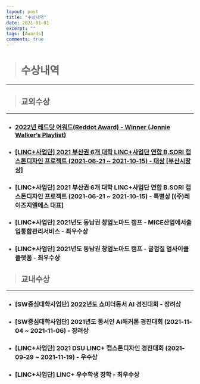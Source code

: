 ```yaml
---
layout: post
title: "수상내역"
date: 2021-01-01
excerpt: ""
tags: [Awards]
comments: true
---
```


> # 수상내역
------------------------------------------------------------

> ## 교외수상
------------------------------------------------------------

- ### [2022년 레드닷 어워드(Reddot Award) - Winner (Jonnie Walker’s Playlist)](https://glydokid.github.io//Reddot-Award/)

- ### [[LINC+사업단] 2021 부산권 6개 대학 LINC+사업단 연합 B.SORI 캡스톤디자인 프로젝트 (2021-06-21 ~ 2021-10-15) - 대상 [부산시장상]](https://glydokid.github.io//B.sori_Project/)

- ### [LINC+사업단] 2021 부산권 6개 대학 LINC+사업단 연합 B.SORI 캡스톤디자인 프로젝트 (2021-06-21 ~ 2021-10-15) - 특별상 [(주)레이즈지엘에스 대표]

- ### [LINC+사업단] 2021년도 동남권 창업노마드 캠프 - MICE산업에서출입통합관리서비스 - 최우수상

- ### [LINC+사업단] 2021년도 동남권 창업노마드 캠프 - 귤껍질 업사이클 플랫폼 - 최우수상

> ## 교내수상
------------------------------------------------------------

- ### [SW중심대학사업단] 2022년도 쇼미더동서 AI 경진대회 - 장려상

- ### [SW중심대학사업단] 2021년도 동서인 AI해커톤 경진대회 (2021-11-04 ~ 2021-11-06) - 장려상

- ### [LINC+사업단] 2021 DSU LINC+ 캡스톤디자인 경진대회 (2021-09-29 ~ 2021-11-19) - 우수상

- ### [LINC+사업단] LINC+ 우수학생 장학 - 최우수상
